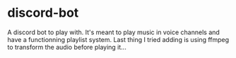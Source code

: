 # discord-bot
A discord bot to play with. It's meant to play music in voice channels and have a functionning playlist system. Last thing I tried adding is using ffmpeg to transform the audio before playing it...
